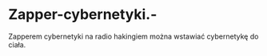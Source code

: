 # Zapper-cybernetyki.-
Zapperem cybernetyki na radio hakingiem można wstawiać cybernetykę do ciała.
